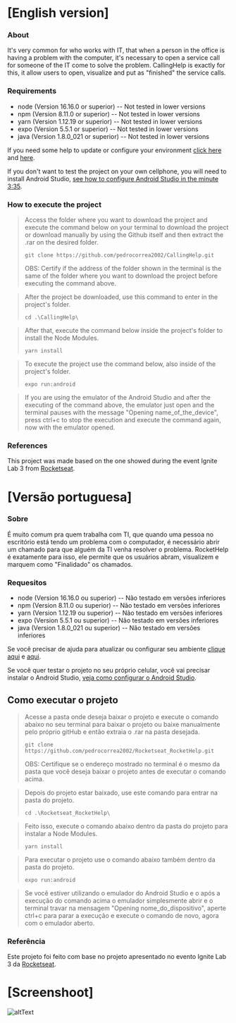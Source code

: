 # [English version]
### About

It's very common for who works with IT, that when a person in the office is having a problem with the computer, it's necessary to open a service call for someone of the IT come to solve the problem. CallingHelp is exactly for this, it allow users to open, visualize and put as "finished" the service calls.

### Requirements
- node (Version 16.16.0 or superior) -- Not tested in lower versions
- npm (Version 8.11.0 or superior) -- Not tested in lower versions
- yarn (Version 1.12.19 or superior) -- Not tested in lower versions
- expo (Version 5.5.1 or superior) -- Not tested in lower versions
- java (Version 1.8.0_021 or superior) -- Not tested in lower versions

If you need some help to update or configure your environment [click here](https://www.notion.so/Atualiza-o-vers-es-diferentes-484cad4aa4354355b366d6524e7d2bc5) and [here](https://www.java.com/en/download/).

If you don't want to test the project on your own cellphone, you will need to install Android Studio, [see how to configure Android Studio in the minute 3:35](https://www.youtube.com/watch?v=ZGIU5aIRi9M).

### How to execute the project
>Access the folder where you want to download the project and execute the command below on your terminal to download the project or download manually by using the Github itself and then extract the .rar on the desired folder.
>```
>git clone https://github.com/pedrocorrea2002/CallingHelp.git
>```
>OBS: Certify if the address of the folder shown in the terminal is the same of the folder where you want to download the project before executing the command above.

>After the project be downloaded, use this command to enter in the project's folder.
>```
>cd .\CallingHelp\
>```

>After that, execute the command below inside the project's folder to install the Node Modules.
>```
>yarn install
>```

>To execute the project use the command below, also inside of the project's folder.
>```
>expo run:android
>```

> If you are using the emulator of the Android Studio and after the executing of the command above, the emulator just open and the terminal pauses with the message "Opening name_of_the_device", press ctrl+c to stop the execution and execute the command again, now with the emulator opened.

### References

This project was made based on the one showed during the event Ignite Lab 3 from [Rocketseat](https://www.rocketseat.com.br/).

# [Versão portuguesa]
### Sobre

É muito comum pra quem trabalha com TI, que quando uma pessoa no escritório está tendo um problema com o computador, é necessário abrir um chamado para que alguém da TI venha resolver o problema. RocketHelp é exatamente para isso, ele permite que os usuários abram, visualizem e marquem como "Finalidado" os chamados.

### Requesitos

- node (Version 16.16.0 ou superior) -- Não testado em versões inferiores
- npm (Version 8.11.0 ou superior) -- Não testado em versões inferiores
- yarn (Version 1.12.19 ou superior) -- Não testado em versões inferiores
- expo (Version 5.5.1 ou superior) -- Não testado em versões inferiores
- java (Version 1.8.0_021 ou superior) -- Não testado em versões inferiores

Se você precisar de ajuda para atualizar ou configurar seu ambiente [clique aqui](https://www.notion.so/Atualiza-o-vers-es-diferentes-484cad4aa4354355b366d6524e7d2bc5) e [aqui](https://www.java.com/en/download/).

Se você quer testar o projeto no seu próprio celular, você vai precisar instalar o Android Studio, [veja como configurar o Android Studio](https://www.youtube.com/watch?v=SHSL58EMGTc).

## Como executar o projeto

>Acesse a pasta onde deseja baixar o projeto e execute o comando abaixo no seu terminal para baixar o projeto ou baixe manualmente pelo próprio gitHub e então extraia o .rar na pasta desejada.
>```
>git clone https://github.com/pedrocorrea2002/Rocketseat_RocketHelp.git
>```
>OBS: Certifique se o endereço mostrado no terminal é o mesmo da pasta que você deseja baixar o projeto antes de executar o comando acima.

>Depois do projeto estar baixado, use este comando para entrar na pasta do projeto.
>```
>cd .\Rocketseat_RocketHelp\
>```

>Feito isso, execute o comando abaixo dentro da pasta do projeto para instalar a Node Modules.
>```
>yarn install
>```

>Para executar o projeto use o comando abaixo também dentro da pasta do projeto.
>```
>expo run:android
>```

> Se você estiver utilizando o emulador do Android Studio e o após a execução do comando acima o emulador simplesmente abrir e o terminal travar na mensagem "Opening nome_do_dispositivo", aperte ctrl+c para parar a execução e execute o comando de novo, agora com o emulador aberto.

### Referência

Este projeto foi feito com base no projeto apresentado no evento Ignite Lab 3 da [Rocketseat](https://www.rocketseat.com.br/).

# [Screenshoot]
![altText](https://github.com/pedrocorrea2002/Rocketseat_RocketHelp/blob/master/src/assets/AppScreenshot.jpg?raw=true)

